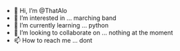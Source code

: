 - 👋 Hi, I’m @ThatAlo
- 👀 I’m interested in ... marching band
- 🌱 I’m currently learning ... python
- 💞️ I’m looking to collaborate on ... nothing at the moment
- 📫 How to reach me ... dont
